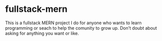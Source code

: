 # fullstack-mern
This is a fullstack MERN project I do for anyone who wants to learn programming or seach to help the comunity to grow up. Don't doubt about asking for anything you want or like.
